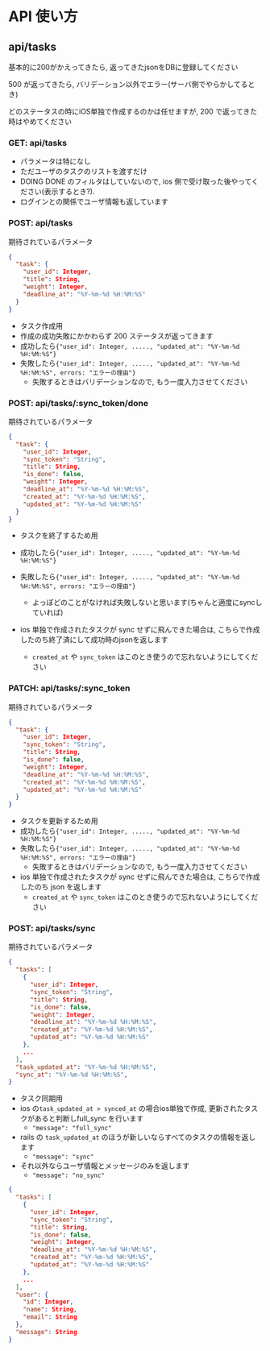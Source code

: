 # API 使い方


## api/tasks
基本的に200がかえってきたら, 返ってきたjsonをDBに登録してください

500 が返ってきたら, バリデーション以外でエラー(サーバ側でやらかしてるとき)

どのステータスの時にiOS単独で作成するのかは任せますが, 200 で返ってきた時はやめてください

### GET: api/tasks
- パラメータは特になし
- ただユーザのタスクのリストを渡すだけ
- DOING DONE のフィルタはしていないので, ios 側で受け取った後やってください(表示するとき?).
- ログインとの関係でユーザ情報も返しています

### POST: api/tasks
期待されているパラメータ
```json
{
  "task": {
    "user_id": Integer,
    "title": String,
    "weight": Integer,
    "deadline_at": "%Y-%m-%d %H:%M:%S"
  }
}
```
- タスク作成用
- 作成の成功失敗にかかわらず 200 ステータスが返ってきます
- 成功したら` {"user_id": Integer, ....., "updated_at": "%Y-%m-%d %H:%M:%S"} `
- 失敗したら` {"user_id": Integer, ....., "updated_at": "%Y-%m-%d %H:%M:%S", errors: "エラーの理由"} `
  - 失敗するときはバリデーションなので, もう一度入力させてください

### POST: api/tasks/:sync_token/done
期待されているパラメータ
```json
{
  "task": {
    "user_id": Integer,
    "sync_token": "String",
    "title": String,
    "is_done": false,
    "weight": Integer,
    "deadline_at": "%Y-%m-%d %H:%M:%S",
    "created_at": "%Y-%m-%d %H:%M:%S",
    "updated_at": "%Y-%m-%d %H:%M:%S"
  }
}
```
- タスクを終了するため用

- 成功したら` {"user_id": Integer, ....., "updated_at": "%Y-%m-%d %H:%M:%S"} `
- 失敗したら` {"user_id": Integer, ....., "updated_at": "%Y-%m-%d %H:%M:%S", errors: "エラーの理由"} `
  - よっぽどのことがなければ失敗しないと思います(ちゃんと適度にsyncしていれば)
- ios 単独で作成されたタスクが sync せずに飛んできた場合は, こちらで作成したのち終了済にして成功時のjsonを返します
  - `created_at` や `sync_token` はこのとき使うので忘れないようにしてください

### PATCH: api/tasks/:sync_token
期待されているパラメータ
```json
{
  "task": {
    "user_id": Integer,
    "sync_token": "String",
    "title": String,
    "is_done": false,
    "weight": Integer,
    "deadline_at": "%Y-%m-%d %H:%M:%S",
    "created_at": "%Y-%m-%d %H:%M:%S",
    "updated_at": "%Y-%m-%d %H:%M:%S"
  }
}
```
- タスクを更新するため用
- 成功したら` {"user_id": Integer, ....., "updated_at": "%Y-%m-%d %H:%M:%S"} `
- 失敗したら` {"user_id": Integer, ....., "updated_at": "%Y-%m-%d %H:%M:%S", errors: "エラーの理由"} `
  - 失敗するときはバリデーションなので, もう一度入力させてください
- ios 単独で作成されたタスクが sync せずに飛んできた場合は, こちらで作成したのち json を返します
  - `created_at` や `sync_token` はこのとき使うので忘れないようにしてください


### POST: api/tasks/sync
期待されているパラメータ
```json
{
  "tasks": [
    {
      "user_id": Integer,
      "sync_token": "String",
      "title": String,
      "is_done": false,
      "weight": Integer,
      "deadline_at": "%Y-%m-%d %H:%M:%S",
      "created_at": "%Y-%m-%d %H:%M:%S",
      "updated_at": "%Y-%m-%d %H:%M:%S"
    },
    ...
  ],
  "task_updated_at": "%Y-%m-%d %H:%M:%S",
  "sync_at": "%Y-%m-%d %H:%M:%S",
}
```

- タスク同期用
- ios の`task_updated_at > synced_at` の場合ios単独で作成, 更新されたタスクがあると判断しfull_sync を行います
  - `"message": "full_sync"`
- rails の `task_updated_at` のほうが新しいならすべてのタスクの情報を返します
  - `"message": "sync"`
- それ以外ならユーザ情報とメッセージのみを返します
  - `"message": "no_sync"`
```json
{
  "tasks": [
    {
      "user_id": Integer,
      "sync_token": "String",
      "title": String,
      "is_done": false,
      "weight": Integer,
      "deadline_at": "%Y-%m-%d %H:%M:%S",
      "created_at": "%Y-%m-%d %H:%M:%S",
      "updated_at": "%Y-%m-%d %H:%M:%S"
    },
    ...
  ],
  "user": {
    "id": Integer,
    "name": String,
    "email": String
  },
  "message": String
}
```

